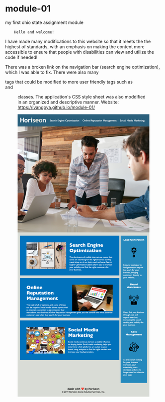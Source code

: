 # module-01
my first ohio state assignment module

        Hello and welcome! 
I have made many modifications to this website so that it meets the the highest of standards, with an emphasis on making the content more accessible to ensure that people with disabilities can view and utilize the code if needed!

There was a broken link on the navigation bar (search engine optimization), which I was able to fix.
There were also many <div> tags that could be modified to more user friendly tags such as <section> and <figure> classes.
The application's CSS style sheet was also moddified in an organized and descriptive manner.
Website: https://ivangoya.github.io/module-01/

![screenshot of webpage](/01-challenge/assets/images/website.png)
